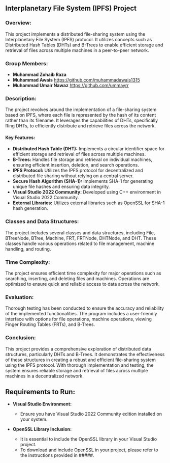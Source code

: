 ## Interplanetary File System (IPFS) Project

### Overview:
This project implements a distributed file-sharing system using the Interplanetary File System (IPFS) protocol. It utilizes concepts such as Distributed Hash Tables (DHTs) and B-Trees to enable efficient storage and retrieval of files across multiple machines in a peer-to-peer network.

### Group Members:
- **Muhammad Zohaib Raza**
- **Muhammad Awais** https://github.com/muhammadawais1315
- **Muhammad Umair Nawaz** https://github.com/ummayrr

### Description:
The project revolves around the implementation of a file-sharing system based on IPFS, where each file is represented by the hash of its content rather than its filename. It leverages the capabilities of DHTs, specifically Ring DHTs, to efficiently distribute and retrieve files across the network.

#### Key Features:
- **Distributed Hash Table (DHT):** Implements a circular identifier space for efficient storage and retrieval of files across multiple machines.
- **B-Trees:** Handles file storage and retrieval on individual machines, ensuring efficient insertion, deletion, and search operations.
- **IPFS Protocol:** Utilizes the IPFS protocol for decentralized and distributed file sharing without relying on a central server.
- **Secure Hash Algorithm (SHA-1):** Implements SHA-1 for generating unique file hashes and ensuring data integrity.
- **Visual Studio 2022 Community:** Developed using C++ environment in Visual Studio 2022 Community.
- **External Libraries:** Utilizes external libraries such as OpenSSL for SHA-1 hash generation.

### Classes and Data Structures:
The project includes several classes and data structures, including File, BTreeNode, BTree, Machine, FRT, FRTNode, DHTNode, and DHT. These classes handle various operations related to file management, machine handling, and routing.

### Time Complexity:
The project ensures efficient time complexity for major operations such as searching, inserting, and deleting files and machines. Operations are optimized to ensure quick and reliable access to data across the network.

### Evaluation:
Thorough testing has been conducted to ensure the accuracy and reliability of the implemented functionalities. The program includes a user-friendly interface with options for file operations, machine operations, viewing Finger Routing Tables (FRTs), and B-Trees.

### Conclusion:
This project provides a comprehensive exploration of distributed data structures, particularly DHTs and B-Trees. It demonstrates the effectiveness of these structures in creating a robust and efficient file-sharing system using the IPFS protocol. With thorough implementation and testing, the system ensures reliable storage and retrieval of files across multiple machines in a decentralized network.



## Requirements to Run:

- **Visual Studio Environment:**
  - Ensure you have Visual Studio 2022 Community edition installed on your system.

- **OpenSSL Library Inclusion:**
  - It is essential to include the OpenSSL library in your Visual Studio project.
  - To download and include OpenSSL in your project, please refer to the instructions provided in #####.
